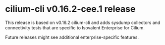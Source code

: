 # cilium-cli v0.16.2-cee.1 release

This release is based on v0.16.2 cilium-cli and adds sysdump collectors and connectivity tests that are specific to Isovalent Enterprise for Cilium.

Future releases might see additional enterprise-specific features.
